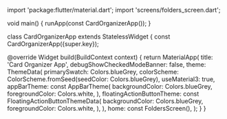 import 'package:flutter/material.dart';
import 'screens/folders_screen.dart';

void main() {
  runApp(const CardOrganizerApp());
}

class CardOrganizerApp extends StatelessWidget {
  const CardOrganizerApp({super.key});

  @override
  Widget build(BuildContext context) {
    return MaterialApp(
      title: 'Card Organizer App',
      debugShowCheckedModeBanner: false,
      theme: ThemeData(
        primarySwatch: Colors.blueGrey,
        colorScheme: ColorScheme.fromSeed(seedColor: Colors.blueGrey),
        useMaterial3: true,
        appBarTheme: const AppBarTheme(
          backgroundColor: Colors.blueGrey,
          foregroundColor: Colors.white,
        ),
        floatingActionButtonTheme: const FloatingActionButtonThemeData(
          backgroundColor: Colors.blueGrey,
          foregroundColor: Colors.white,
        ),
      ),
      home: const FoldersScreen(),
    );
  }
}
